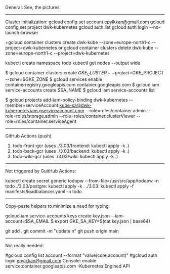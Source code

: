 General:  See, the pictures

--------------------

Cluster initialization:
gcloud config set account epylkkan@gmail.com
gcloud config set project dwk-kubernetes
gcloud auth list
gcloud auth login --no-launch-browser

+gcloud container clusters create dwk-kube --zone=europe-north1-c --project=dwk-kubernetes
or
gcloud container clusters delete dwk-kube --zone=europe-north1-c --project=dwk-kubernetes

kubectl create namespace todo
kubectl get nodes --output wide

$ gcloud container clusters create $GKE_CLUSTER --project=$GKE_PROJECT --zone=$GKE_ZONE
$ gcloud services enable containerregistry.googleapis.com container.googleapis.com
$ gcloud iam service-accounts create $SA_NAME
$ gcloud iam service-accounts list

$ gcloud projects add-iam-policy-binding dwk-kubernetes --member=serviceAccount:kube-sa@dwk-kubernetes.iam.gserviceaccount.com --role=roles/container.admin --role=roles/storage.admin  --role=roles/container.clusterViewer  --role=roles/container.serviceAgent

--------------------

GitHub Actions (push)
1) todo-front-gcr  (uses ./3.03/frontend:  kubectl apply -k .)
2) todo-back-gcr   (uses ./3.03/backend:  kubectl apply -k .)
3) todo-wiki-gcr   (uses ./3.03/wiki:  kubectl apply -k .)

--------------------

Not triggered by GuitHub Actions:

kubectl create secret generic todopw --from-file=/usr/src/app/todopw -n todo
./3.03/postgre:  kubectl apply -k .
./3.03:  kubectl apply -f manifests/loadbalancer.yaml -n todo

--------------------

Copy-paste helpers to minimize a need for typing:

gcloud iam service-accounts keys create key.json --iam-account=$SA_EMAIL
$ export GKE_SA_KEY=$(cat key.json | base64)

git add .
git commit -m "update n"
git push origin main

--------------------

Not really needed:

#gcloud config list account --format "value(core.account)"
#gcloud auth login epylkkan@gmail.com
Console: enable service:container.googleapis.com -Kubernetes Engined API

